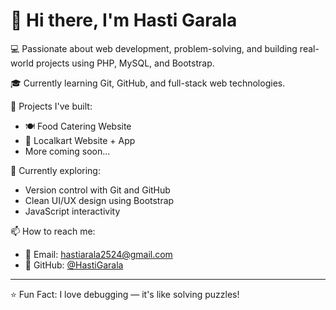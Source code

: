 # 👋 Hi there, I'm Hasti Garala

💻 Passionate about web development, problem-solving, and building real-world projects using PHP, MySQL, and Bootstrap.

🎓 Currently learning Git, GitHub, and full-stack web technologies.

🚀 Projects I've built:
- 🍽️ Food Catering Website
- 🛒 Localkart Website + App
- More coming soon...

🌱 Currently exploring:
- Version control with Git and GitHub
- Clean UI/UX design using Bootstrap
- JavaScript interactivity

📫 How to reach me:
- 📧 Email: hastiarala2524@gmail.com
- 🐙 GitHub: [@HastiGarala](https://github.com/hastipatel404)

---

⭐ Fun Fact: I love debugging — it's like solving puzzles!
